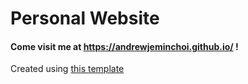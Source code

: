 # Personal Website

#### Come visit me at https://andrewjeminchoi.github.io/ !

Created using [this template](https://github.com/RyanFitzgerald/devportfolio)
